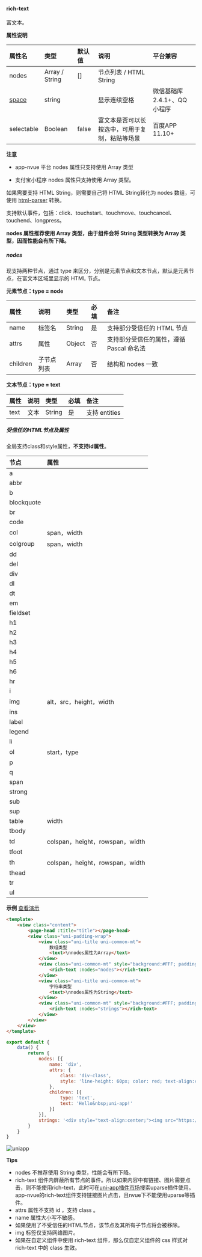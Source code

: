 #### rich-text
富文本。

**属性说明**

|属性名|类型|默认值|说明|平台兼容|
|:-|:-|:-|:-|:-|
|nodes|Array / String|[]|节点列表 / HTML String||
|[space](https://developers.weixin.qq.com/miniprogram/dev/component/rich-text.html)|string||显示连续空格|微信基础库2.4.1+、QQ小程序|
|selectable|Boolean|false|富文本是否可以长按选中，可用于复制，粘贴等场景|百度APP 11.10+|

**注意**

- app-nvue 平台 nodes 属性只支持使用 Array 类型

- 支付宝小程序 nodes 属性只支持使用 Array 类型。

如果需要支持 HTML String，则需要自己将 HTML String转化为 nodes 数组，可使用 [html-parser](https://github.com/dcloudio/hello-uniapp/blob/master/common/html-parser.js) 转换。

支持默认事件，包括：click、touchstart、touchmove、touchcancel、touchend、longpress。

**nodes 属性推荐使用 Array 类型，由于组件会将 String 类型转换为 Array 类型，因而性能会有所下降。**

##### nodes

现支持两种节点，通过 type 来区分，分别是元素节点和文本节点，默认是元素节点，在富文本区域里显示的 HTML 节点。

**元素节点：type = node**

|属性|说明|类型|必填|备注|
|:-|:-|:-|:-|:-|
|name|标签名|String|是|支持部分受信任的 HTML 节点|
|attrs|属性|Object|否|支持部分受信任的属性，遵循 Pascal 命名法|
|children|子节点列表|Array|否|结构和 nodes 一致|

**文本节点：type = text**

|属性|说明|类型|必填|备注|
|:-|:-|:-|:-|:-|
|text|文本|String|是|支持 entities|
 
##### 受信任的HTML节点及属性

全局支持class和style属性，**不支持id属性**。

|节点|属性|
|:-|:-|
|a||
|abbr||
|b||
|blockquote||
|br||
|code||
|col|span，width|
|colgroup|span，width|
|dd||
|del||
|div||
|dl||
|dt||
|em||
|fieldset||
|h1||
|h2||
|h3||
|h4||
|h5||
|h6||
|hr||
|i||
|img|alt，src，height，width|
|ins||
|label||
|legend||
|li||
|ol|start，type|
|p||
|q||
|span||
|strong||
|sub||
|sup||
|table|width|
|tbody||
|td|colspan，height，rowspan，width|
|tfoot||
|th|colspan，height，rowspan，width|
|thead||
|tr||
|ul|&nbsp;|

**示例** [查看演示](https://hellouniapp.dcloud.net.cn/pages/component/rich-text/rich-text)
```html
<template>
	<view class="content">
		<page-head :title="title"></page-head>
		<view class="uni-padding-wrap">
			<view class="uni-title uni-common-mt">
				数组类型
				<text>\nnodes属性为Array</text>
			</view>
			<view class="uni-common-mt" style="background:#FFF; padding:20rpx;">
				<rich-text :nodes="nodes"></rich-text>
			</view>
			<view class="uni-title uni-common-mt">
				字符串类型
				<text>\nnodes属性为String</text>
			</view>
			<view class="uni-common-mt" style="background:#FFF; padding:20rpx;">
				<rich-text :nodes="strings"></rich-text>
			</view>
		</view>
	</view>
</template>
```
```javascript
export default {
    data() {
        return {
            nodes: [{
                name: 'div',
                attrs: {
                    class: 'div-class',
                    style: 'line-height: 60px; color: red; text-align:center;'
                },
                children: [{
                    type: 'text',
                    text: 'Hello&nbsp;uni-app!'
                }]
            }],
            strings: '<div style="text-align:center;"><img src="https://img-cdn-qiniu.dcloud.net.cn/uniapp/images/uni@2x.png"/></div>'
        }
    }
}
```
![uniapp](https://img-cdn-qiniu.dcloud.net.cn/uniapp/doc/img/rich-text.png)

**Tips**

- nodes 不推荐使用 String 类型，性能会有所下降。
- rich-text 组件内屏蔽所有节点的事件。所以如果内容中有链接、图片需要点击，则不能使用rich-text，此时可在[uni-app插件市场](https://ext.dcloud.net.cn/)搜索uparse插件使用。app-nvue的rich-text组件支持链接图片点击，且nvue下不能使用uparse等插件。
- attrs 属性不支持 id ，支持 class 。
- name 属性大小写不敏感。
- 如果使用了不受信任的HTML节点，该节点及其所有子节点将会被移除。
- img 标签仅支持网络图片。
- 如果在自定义组件中使用 rich-text 组件，那么仅自定义组件的 css 样式对 rich-text 中的 class 生效。
